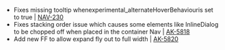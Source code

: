 * Fixes missing tooltip whenexperimental_alternateHoverBehaviouris set to true | [NAV-230](https://product-fabric.atlassian.net/browse/NAV-230)
* Fixes stacking order issue which causes some elements like InlineDialog to be chopped off when placed in the container Nav | [AK-5818](https://ecosystem.atlassian.net/browse/AK-5818)
* Add new FF to allow expand fly out to full width | [AK-5820](https://ecosystem.atlassian.net/servicedesk/customer/portal/24/AK-5820)

